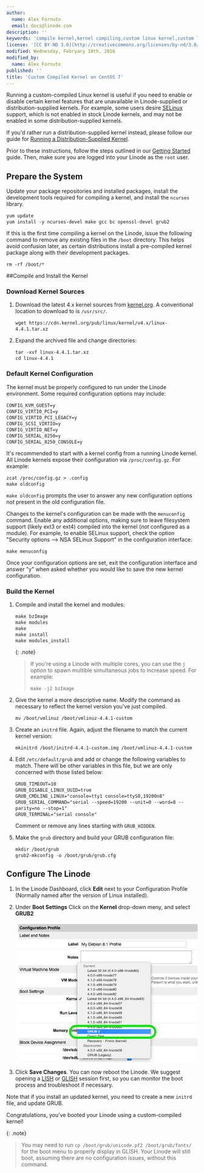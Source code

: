 ```yaml
---
author:
  name: Alex Fornuto
  email: docs@linode.com
description: ''
keywords: 'compile kernel,kernel compiling,custom linux kernel,custom linode, centos'
license: '[CC BY-ND 3.0](http://creativecommons.org/licenses/by-nd/3.0/us/)'
modified: Wednesday, Febryary 10th, 2016
modified_by:
  name: Alex Fornuto
published: ''
title: 'Custom Compiled Kernel on CentOS 7'
---
```


Running a custom-compiled Linux kernel is useful if you need to enable or disable certain kernel features that are unavailable in Linode-supplied or distribution-supplied kernels. For example, some users desire [SELinux](http://en.wikipedia.org/wiki/Security-Enhanced_Linux) support, which is not enabled in stock Linode kernels, and may not be enabled in some distribution-supplied kernels.

If you'd rather run a distribution-supplied kernel instead, please follow our guide for [Running a Distribution-Supplied Kernel](/docs/tools-reference/custom-kernels-distros/run-a-distribution-supplied-kernel-with-kvm).

Prior to these instructions, follow the steps outlined in our [Getting Started](/docs/getting-started/) guide. Then, make sure you are logged into your Linode as the `root` user.

## Prepare the System

Update your package repositories and installed packages, install the development tools required for compiling a kernel, and install the `ncurses` library.

    yum update
    yum install -y ncurses-devel make gcc bc openssl-devel grub2

If this is the first time compiling a kernel on the Linode, issue the following command to remove any existing files in the `/boot` directory. This helps avoid confusion later, as certain distributions install a pre-compiled kernel package along with their development packages.

    rm -rf /boot/*

##Compile and Install the Kernel

### Download Kernel Sources

1.  Download the latest 4.x kernel sources from [kernel.org](http://kernel.org/). A conventional location to download to is `/usr/src/`.

        wget https://cdn.kernel.org/pub/linux/kernel/v4.x/linux-4.4.1.tar.xz 

2.  Expand the archived file and change directories:

        tar -xvf linux-4.4.1.tar.xz 
        cd linux-4.4.1

### Default Kernel Configuration

The kernel must be properly configured to run under the Linode environment. Some required configuration options may include:

    CONFIG_KVM_GUEST=y
    CONFIG_VIRTIO_PCI=y
    CONFIG_VIRTIO_PCI_LEGACY=y
    CONFIG_SCSI_VIRTIO=y
    CONFIG_VIRTIO_NET=y
    CONFIG_SERIAL_8250=y
    CONFIG_SERIAL_8250_CONSOLE=y

It's recommended to start with a kernel config from a running Linode kernel. All Linode kernels expose their configuration via `/proc/config.gz`. For example:

    zcat /proc/config.gz > .config
    make oldconfig

`make oldconfig` prompts the user to answer any new configuration options not present in the old configuration file.

Changes to the kernel's configuration can be made with the `menuconfig` command. Enable any additional options, making sure to leave filesystem support (likely ext3 or ext4) compiled into the kernel (*not* configured as a module). For example, to enable SELinux support, check the option "Security options --\> NSA SELinux Support" in the configuration interface:

    make menuconfig

Once your configuration options are set, exit the configuration interface and answer "y" when asked whether you would like to save the new kernel configuration.

### Build the Kernel

1.  Compile and install the kernel and modules:

        make bzImage
        make modules
        make 
        make install
        make modules_install

    {: .note}
    > If you're using a Linode with multiple cores, you can use the `j` option to spawn multible simultaneous jobs to increase speed. For example:
    >    
    >     make -j2 bzImage

2.  Give the kernel a more descriptive name. Modify the command as necessary to reflect the kernel version you've just compiled.

        mv /boot/vmlinuz /boot/vmlinuz-4.4.1-custom

3.  Create an `initrd` file. Again, adjust the filename to match the current kernel version:

        mkinitrd /boot/initrd-4.4.1-custom.img /boot/vmlinuz-4.4.1-custom

4.  Edit `/etc/default/grub` and add or change the following variables to match. There will be other variables in this file, but we are only concerned with those listed below:

        GRUB_TIMEOUT=10
        GRUB_DISABLE_LINUX_UUID=true
        GRUB_CMDLINE_LINUX="console=tty1 console=ttyS0,19200n8"
        GRUB_SERIAL_COMMAND="serial --speed=19200 --unit=0 --word=8 --parity=no --stop=1"
        GRUB_TERMINAL="serial console"

    Comment or remove any lines starting with `GRUB_HIDDEN`.

5.  Make the `grub` directory and build your GRUB configuration file:

        mkdir /boot/grub
        grub2-mkconfig -o /boot/grub/grub.cfg

## Configure The Linode

1.  In the Linode Dashboard, click **Edit** next to your Configuration Profile (Normally named after the version of Linux installed).

2.  Under **Boot Settings** Click on the **Kernel** drop-down meny, and select **GRUB2**

    ![The GRUB2 Option.](/docs/assets/custom-kernel-grub2.png)

3.  Click **Save Changes**. You can now reboot the Linode. We suggest opening a [LISH](/docs/networking/using-the-linode-shell-lish) or [GLISH](/docs/networking/using-the-graphic-shell-glish) session first, so you can monitor the boot process and troubleshoot if necessary.


Note that if you install an updated kernel, you need to create a new `initrd` file, and update GRUB.

Congratulations, you've booted your Linode using a custom-compiled kernel!


{: .note}
> You may need to run `cp /boot/grub/unicode.pf2 /boot/grub/fonts/` for the boot menu to properly display in GLISH. Your Linode will still boot, assuming there are no configuration issues, without this command.

